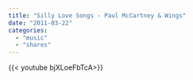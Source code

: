 ```yaml
---
title: "Silly Love Songs - Paul McCartney & Wings"
date: "2011-03-22"
categories:
  - "music"
  - "shares"
---
```


<div style="width: 70vw;">{{< youtube bjXLoeFbTcA>}}</div>
